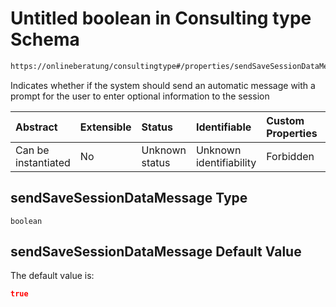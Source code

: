 # Untitled boolean in Consulting type Schema

```txt
https://onlineberatung/consultingtype#/properties/sendSaveSessionDataMessage
```

Indicates whether if the system should send an automatic message with a prompt for the user to enter optional information to the session

| Abstract            | Extensible | Status         | Identifiable            | Custom Properties | Additional Properties | Access Restrictions | Defined In                                                           |
| :------------------ | :--------- | :------------- | :---------------------- | :---------------- | :-------------------- | :------------------ | :------------------------------------------------------------------- |
| Can be instantiated | No         | Unknown status | Unknown identifiability | Forbidden         | Allowed               | none                | [consulting-type.json*](consulting-type.json "open original schema") |

## sendSaveSessionDataMessage Type

`boolean`

## sendSaveSessionDataMessage Default Value

The default value is:

```json
true
```
